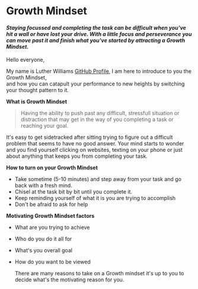 # Growth Mindset

#### _Staying focussed and completing the task can be difficult when you've hit a wall or have lost your drive. With a little focus and perseverance you can move past it and finish what you've started by attracting a Growth Mindset._


Hello everyone,

 My name is Luther Williams [GitHub Profile](https://github.com/Williamsluther3), I am here to introduce to you the Growth Mindset,  
 and how you can catapult your performance to new heights by switching your thought pattern to it. 

 **What is Growth Mindset**

> Having the ability to push past any difficult, stressfull situation or distraction that may get in the way of you completing a task or reaching your goal.

It's easy to get sidetracked after sitting trying to figure out a difficult problem that seems to have no good answer. Your mind starts to wonder and you find yourself clicking on websites, texting on your phone or just about anything that keeps you from completing your task.  

**How to turn on your Growth Mindset**

- Take sometime (5-10 minutes) and step away from your task and go back with a fresh mind.
-  Chisel at the task bit by bit until you complete it.
- Keep reminding yourself of what it is you are trying to accomplish
- Don't be afraid to ask for help

**Motivating Growth Mindset factors**

* What are you trying to achieve
* Who do you do it all for
* What's you overall goal
* How do you want to be viewed

  There are many reasons to take on a Growth mindset it's up to you to decide what's the motivating reason for you.


